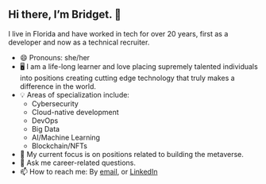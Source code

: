 ## Hi there, I’m Bridget. 👋

I live in Florida and have worked in tech for over 20 years, first as a developer and now as a technical recruiter.

- 😄 Pronouns: she/her
- 🖥 I am a life-long learner and love placing supremely talented individuals into positions creating cutting edge technology that truly makes a difference in the world.
- 💡 Areas of specialization include:
  - Cybersecurity
  - Cloud-native development
  - DevOps
  - Big Data
  - AI/Machine Learning
  - Blockchain/NFTs
- 📖 My current focus is on positions related to building the metaverse. 
- 💬 Ask me career-related questions.
- 📫 How to reach me: By [email](bridget@infosecrecruiting.com), or [LinkedIn](http://linkedin.com/in/therecruitinggoddess/)
<!---
bridgetoconnor/bridgetoconnor is a ✨ special ✨ repository because its `README.md` (this file) appears on your GitHub profile.
You can click the Preview link to take a look at your changes.
--->
